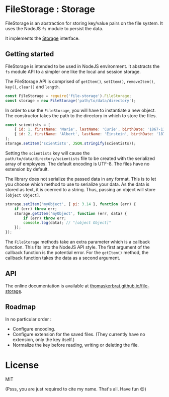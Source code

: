 
# FileStorage : Storage

FileStorage is an abstraction for storing key/value pairs on the file system.
It uses the NodeJS `fs` module to persist the data.

It implements the [Storage](https://html.spec.whatwg.org/multipage/webstorage.html#the-storage-interface) interface.

## Getting started

FileStorage is intended to be used in NodeJS environment.
It abstracts the `fs` module API to a simpler one like the local and session storage.

The FileStorage API is comprised of `getItem()`, `setItem()`, `removeItem()`, `key()`, `clear()` and `length`.

``` javascript
const FileStorage = require('file-storage').FileStorage;
const storage = new FileStorage('path/to/data/directory');
```

In order to use the `FileStorage`, you will have to instantiate a new object.
The constructor takes the path to the directory in which to store the files.

``` javascript
const scientists = [
    { id: 1, firstName: 'Marie', lastName: 'Curie', birthDate: '1867-11-07' },
    { id: 2, firstName: 'Albert', lastName: 'Einstein', birthDate: '1879-03-14' },
];
storage.setItem('scientists', JSON.stringify(scientists));
```

Setting the `scientists` key will cause the `path/to/data/directory/scientists` file to be created
with the serialized array of employees.
The default encoding is UTF-8.
The files have no extension by default.

The library does not serialize the passed data in any format.
This is to let you choose which method to use to serialize your data.
As the data is stored as text, it is coerced to a string.
Thus, passing an object will store `[object Object]`.

``` javascript
storage.setItem('myObject', { pi: 3.14 }, function (err) {
    if (err) throw err;
    storage.getItem('myObject', function (err, data) {
        if (err) throw err;
        console.log(data); // "[object Object]"
    });
});
```

The `FileStorage` methods take an extra parameter which is a callback function.
This fits into the NodeJS API style.
The first argument of the callback function is the potential error.
For the `getItem()` method, the callback function takes the data as a second argument.

## API

The online documentation is available at
[thomaskerbrat.github.io/file-storage](https://thomaskerbrat.github.io/file-storage/).

## Roadmap

In no particular order :

- Configure encoding.
- Configure extension for the saved files. (They currently have no extension, only the key itself.)
- Normalize the key before reading, writing or deleting the file.

# License

MIT

(Psss, you are just required to cite my name. That's all. Have fun :wink:)
